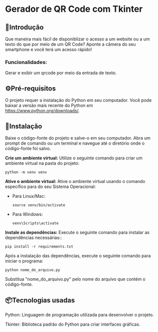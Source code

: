 # Gerador de QR Code com Tkinter

## 🚀Introdução
Que maneira mais fácil de disponiblizar o acesso a um website ou a um texto do que por meio de um QR Code?
Aponte a câmera do seu smartphone e você terá um acesso rápido!

### Funcionalidades:
Gerar e exibir um qrcode por meio da entrada de texto.

## ⚙️Pré-requisitos
O projeto requer a instalação do Python em seu computador. Você pode baixar a versão mais recente do Python em https://www.python.org/downloads/.

## 🔨Instalação
Baixe o código-fonte do projeto e salve-o em seu computador.
Abra um prompt de comando ou um terminal e navegue até o diretório onde o código-fonte foi salvo.

**Crie um ambiente virtual:**
Utilize o seguinte comando para criar um ambiente virtual na pasta do projeto:

```
python -m venv venv
```
**Ative o ambiente virtual:**
Ative o ambiente virtual usando o comando específico para do seu Sistema Operacional:
- Para Linux/Mac:
  ```
  source venv/bin/activate
  ```
- Para Windows:
  ```
  venv\Scripts\activate
  ```
**Instale as dependências:**
Execute o seguinte comando para instalar as dependências necessárias::
```
pip install -r requirements.txt
```
Após a instalação das dependências, execute o seguinte comando para iniciar o programa:
```
python nome_do_arquivo.py
```
Substitua "nome_do_arquivo.py" pelo nome do arquivo que contém o código-fonte.

## 📦Tecnologias usadas

Python: Linguagem de programação utilizada para desenvolver o projeto.

Tkinter: Biblioteca padrão do Python para criar interfaces gráficas.

